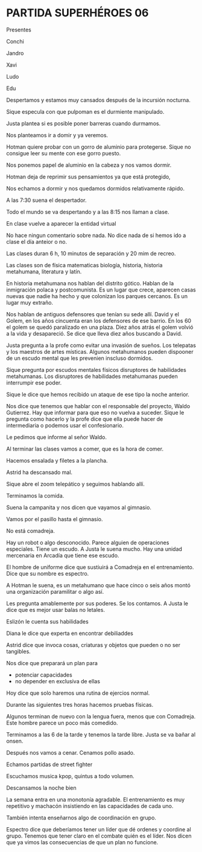 # PARTIDA SUPERHÉROES 06

Presentes

Conchi

Jandro

Xavi

Ludo

Edu

Despertamos y estamos muy cansados después de la incursión nocturna. 

Sique especula con que pulpoman es el durmiente manipulado. 

Justa plantea si es posible poner barreras cuando durmamos. 

Nos planteamos ir a domir y ya veremos. 

Hotman quiere probar con un gorro de aluminio para protegerse. Sique no consigue leer su mente con ese gorro puesto. 

Nos ponemos papel de aluminio en la cabeza y nos vamos dormir. 

Hotman deja de reprimir sus pensamientos ya que está protegido,

Nos echamos a dormir y nos quedamos dormidos relativamente rápido. 

A las 7:30 suena el despertador. 

Todo el mundo se va despertando y a las 8:15 nos llaman a clase. 

En clase vuelve a aparecer la entidad virtual 

No hace ningun comentario sobre nada. No dice nada de si hemos ido a clase el día anteior o no. 

Las clases duran 6 h, 10 minutos de separación y 20 mim de recreo. 

Las clases son de física matematicas biología, historia, historia metahumana, literatura y latín. 

En historia metahumana nos hablan del distrito gótico. Hablan de la inmigración polaca y postcomunista. Es un lugar que crece, aparecen casas nuevas que nadie ha hecho y que colonizan los parques cercanos. Es un lugar muy  extraño.

Nos hablan de antiguos defensores que tenían su sede allí. David y el Golem, en los años cincuenta eran los defensores de ese barrio. En los 60 el golem se quedó paralizado en una plaza. Diez años atrás el golem volvió a la vida y desapareció. Se dice que lleva diez años buscando a David. 

Justa pregunta a la profe como evitar una invasión de sueños. Los telepatas y los maestros de artes místicas. Algunos metahumanos pueden dispooner de un escudo mental que les prevenien inscluso dormidos. 

Sique pregunta por escudos mentales físicos disruptores de habilidades metahumanas. Los disruptores de habilidades metahumanas pueden interrumpir ese poder. 

Sique le dice que hemos recibido un ataque de ese tipo la noche anterior. 

Nos dice que tenemos que hablar con el responsable del proyecto, Waldo Gutierrez. Hay que informar para que eso no vuelva a suceder. Sique le pregunta como hacerlo y la profe dice que ella puede hacer de intermediaria o podemos usar el confesionario. 

Le pedimos que informe al señor Waldo. 

Al terminar las clases vamos a comer, que es la hora de comer. 

Hacemos ensalada y filetes a la plancha. 

Astrid ha descansado mal. 

Sique abre el zoom telepático y seguimos hablando allí. 

Terminamos la comida. 

Suena la campanita y nos dicen que vayamos al gimnasio. 

Vamos por el pasillo hasta el gimnasio. 

No está comadreja. 

Hay un robot o algo desconocido. Parece alguien de operaciones especiales. Tiene un escudo. A Justa le suena mucho. Hay una unidad mercenaria en Arcadía que tiene ese escudo. 

El hombre de uniforme dice que sustiuirá a Comadreja en el entrenamiento. Dice que su nombre es espectro. 

A Hotman le suena, es un metahumano que hace cinco o seis años montó una organización paramilitar o algo así. 

Les pregunta amablemente por sus poderes. Se los contamos. A Justa le dice que es mejor usar balas no letales. 

Eslizón le cuenta sus habilidades

Diana le dice que experta en encontrar debiliaddes

Astrid dice que invoca cosas, criaturas y objetos que pueden o no ser tangibles. 

Nos dice que preparará un plan para 

- potenciar capacidades
- no depender en exclusiva de ellas

Hoy dice que solo haremos una rutina de ejercios normal. 

Durante las siguientes tres horas hacemos pruebas físicas. 

Algunos terminan de nuevo con la lengua fuera, menos que con Comadreja. Este hombre parece un poco más comedido. 

Terminamos a las 6 de la tarde y tenemos la tarde libre. Justa se va bañar al onsen. 

Después nos vamos a cenar. Cenamos pollo asado. 

Echamos partidas de street fighter

Escuchamos musica kpop, quintus a todo volumen. 

Descansamos la noche bien

La semana entra en una monotonía agradable. El entrenamiento es muy repetitivo y machacón insistiendo en las capacidades de cada uno. 

También intenta enseñarnos algo de coordinación en grupo. 

Espectro dice que deberíamos tener un líder que dé ordenes y coordine al grupo. Tenemos que tener claro en el combate quién es el líder. Nos dicen que ya vimos las consecuencias de que un plan no funcione.